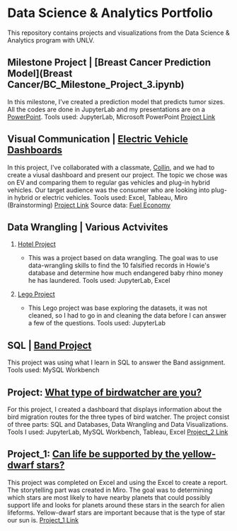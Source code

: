 # Data Science & Analytics Portfolio
This repository contains projects and visualizations from the Data Science & Analytics program with UNLV. 

## Milestone Project | [Breast Cancer Prediction Model](Breast Cancer/BC_Milestone_Project_3.ipynb)
In this milestone, I've created a prediction model that predicts tumor sizes. All the codes are done in JupyterLab and my presentations are on a 
[PowerPoint](https://1drv.ms/b/s!Akmg2RgVpMc63T9kAKgsXVAdrV5k?e=H5UJ2x). Tools used: JupyterLab, Microsoft PowerPoint [Project Link](https://github.com/darleneho/data-analytics-portfolio/tree/main/Breast%20Cancer)

## Visual Communication | [Electric Vehicle Dashboards](https://miro.com/app/board/uXjVP6lsl8A=/)
In this project, I've collaborated with a classmate, [Collin](https://github.com/collinbashore/data-science-and-analytics-UNLV/tree/main/Visual%20Communications), and we had to create a viusal dashboard and present our project. The topic we chose was on EV and comparing them to regular gas vehicles and plug-in hybrid vehicles. Our target audience was the consumer who are looking into plug-in hybrid or electric vehicles. Tools used: Excel, Tableau, Miro (Brainstorming) [Project Link](https://github.com/darleneho/data-analytics-portfolio/tree/main/Visual%20Communication) Source data: [Fuel Economy](http://www.fueleconomy.gov)

## Data Wrangling | Various Actvivites 
 1. [Hotel Project](https://github.com/darleneho/data-analytics-portfolio/blob/main/Data%20Wrangling/Data_Wrangling_Hotel_Project1.0%20(1).ipynb)
    - This was a project based on data wrangling. The goal was to use data-wrangling skills to find the 10 falsified records in Howie's database and determine how much endangered baby rhino money he has laundered. Tools used: JupyterLab, Excel
 
2. [Lego Project](https://github.com/darleneho/data-analytics-portfolio/blob/main/Data%20Wrangling/lego_project.ipynb)
   - This Lego project was base exploring the datasets, it was not cleaned, so I had to go in and cleaning the data before I can answer a few of the questions. Tools used: JupyterLab

## SQL | [Band Project](https://github.com/darleneho/data-analytics-portfolio/blob/main/SQL/Final%20SQL%20Project3.sql)
This project was using what I learn in SQL to answer the Band assignment. Tools used: MySQL Workbench

## Project: [What type of birdwatcher are you?](https://public.tableau.com/app/profile/darlene2334/viz/MP2_16770938158760/LonerDashboard)
For this project, I created a dashboard that displays information about the bird migration routes for the three types of bird
watcher. The project consist of three parts: SQL and Databases, Data Wrangling and Data Visualizations. Tools I used: JupyterLab,
MySQL Workbench, Tableau, Excel [Project_2 Link](https://github.com/darleneho/data-analytics-portfolio/tree/main/Project_2)

## Project_1: [Can life be supported by the yellow-dwarf stars?](https://github.com/darleneho/data-analytics-portfolio/blob/main/Project_1/MP%20Stars%20Report.pdf)
This project was completed on Excel and using the Excel to create a report. The storytelling part was created in Miro. 
The goal was to determining which stars are most likely to have nearby planets that could possibly support life and looks for planets around these stars in the search for alien lifeforms. Yellow-dwarf stars are important because that is the type of star our sun is. [Project_1 Link](https://github.com/darleneho/data-analytics-portfolio/tree/main/Project_1)



